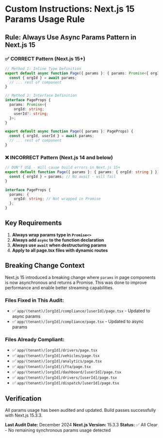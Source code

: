 # Custom Instructions: Next.js 15 Params Usage Rule

## Rule: Always Use Async Params Pattern in Next.js 15

### ✅ CORRECT Pattern (Next.js 15+)

```typescript
// Method 1: Inline Type Definition
export default async function Page({ params }: { params: Promise<{ orgId: string }> }) {
  const { orgId } = await params;
  // ... rest of component
}

// Method 2: Interface Definition
interface PageProps {
  params: Promise<{
    orgId: string;
    userId?: string;
  }>;
}

export default async function Page({ params }: PageProps) {
  const { orgId, userId } = await params;
  // ... rest of component
}
```

### ❌ INCORRECT Pattern (Next.js 14 and below)

```typescript
// DON'T USE - Will cause build errors in Next.js 15+
export default function Page({ params }: { params: { orgId: string } }) {
  const { orgId } = params; // No await - will fail
}

interface PageProps {
  params: {
    orgId: string; // Not wrapped in Promise
  };
}
```

## Key Requirements

1. **Always wrap params type in `Promise<>`**
2. **Always add `async` to the function declaration**
3. **Always use `await` when destructuring params**
4. **Apply to all page.tsx files with dynamic routes**

## Breaking Change Context

Next.js 15 introduced a breaking change where `params` in page components is now asynchronous and returns a Promise. This was done to improve performance and enable better streaming capabilities.

### Files Fixed in This Audit:
- ✅ `app/(tenant)/[orgId]/compliance/[userId]/page.tsx` - Updated to async params
- ✅ `app/(tenant)/[orgId]/compliance/page.tsx` - Updated to async params

### Files Already Compliant:
- ✅ `app/(tenant)/[orgId]/drivers/page.tsx`
- ✅ `app/(tenant)/[orgId]/vehicles/page.tsx`
- ✅ `app/(tenant)/[orgId]/analytics/page.tsx`
- ✅ `app/(tenant)/[orgId]/ifta/page.tsx`
- ✅ `app/(tenant)/[orgId]/dashboard/[userId]/page.tsx`
- ✅ `app/(tenant)/[orgId]/drivers/[userId]/page.tsx`
- ✅ `app/(tenant)/[orgId]/dispatch/[userId]/page.tsx`

## Verification

All params usage has been audited and updated. Build passes successfully with Next.js 15.3.3.

**Last Audit Date:** December 2024
**Next.js Version:** 15.3.3
**Status:** ✅ All Clear - No remaining synchronous params usage detected
